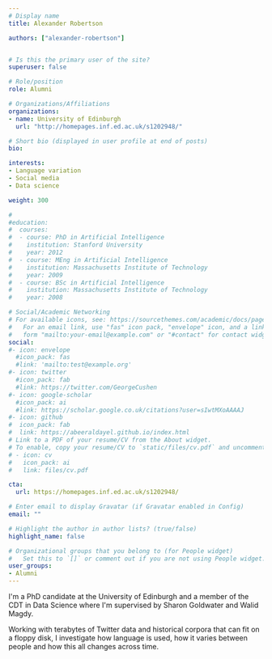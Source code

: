 ```yaml
---
# Display name
title: Alexander Robertson

authors: ["alexander-robertson"]


# Is this the primary user of the site?
superuser: false

# Role/position
role: Alumni

# Organizations/Affiliations
organizations:
- name: University of Edinburgh
  url: "http://homepages.inf.ed.ac.uk/s1202948/"

# Short bio (displayed in user profile at end of posts)
bio: 

interests:
- Language variation
- Social media
- Data science 

weight: 300

#
#education:
#  courses:
#  - course: PhD in Artificial Intelligence
#    institution: Stanford University
#    year: 2012
#  - course: MEng in Artificial Intelligence
#    institution: Massachusetts Institute of Technology
#    year: 2009
#  - course: BSc in Artificial Intelligence
#    institution: Massachusetts Institute of Technology
#    year: 2008

# Social/Academic Networking
# For available icons, see: https://sourcethemes.com/academic/docs/page-builder/#icons
#   For an email link, use "fas" icon pack, "envelope" icon, and a link in the
#   form "mailto:your-email@example.com" or "#contact" for contact widget.
social:
#- icon: envelope
  #icon_pack: fas
  #link: 'mailto:test@example.org'
#- icon: twitter
  #icon_pack: fab
  #link: https://twitter.com/GeorgeCushen
#- icon: google-scholar
  #icon_pack: ai
  #link: https://scholar.google.co.uk/citations?user=sIwtMXoAAAAJ
#- icon: github
#  icon_pack: fab
#  link: https://abeeraldayel.github.io/index.html
# Link to a PDF of your resume/CV from the About widget.
# To enable, copy your resume/CV to `static/files/cv.pdf` and uncomment the lines below.
# - icon: cv
#   icon_pack: ai
#   link: files/cv.pdf

cta:
  url: https://homepages.inf.ed.ac.uk/s1202948/

# Enter email to display Gravatar (if Gravatar enabled in Config)
email: ""

# Highlight the author in author lists? (true/false)
highlight_name: false

# Organizational groups that you belong to (for People widget)
#   Set this to `[]` or comment out if you are not using People widget.
user_groups:
- Alumni 
---
```


I'm a PhD candidate at the University of Edinburgh and a member of the CDT in Data Science where I'm supervised by Sharon Goldwater and Walid Magdy.

Working with terabytes of Twitter data and historical corpora that can fit on a floppy disk, I investigate how language is used, how it varies between people and how this all changes across time.
